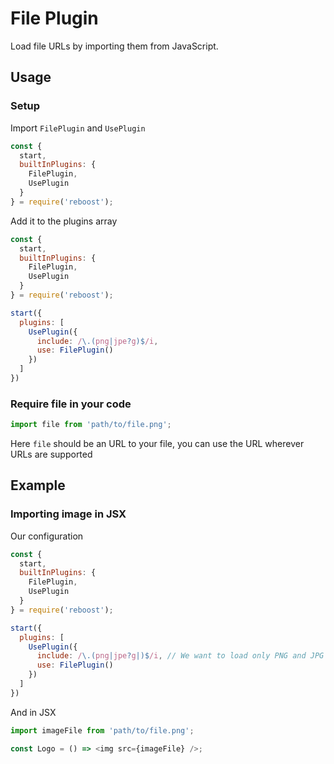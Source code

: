 # File Plugin
Load file URLs by importing them from JavaScript.

## Usage
### Setup
Import `FilePlugin` and `UsePlugin`
```js
const {
  start,
  builtInPlugins: {
    FilePlugin,
    UsePlugin
  }
} = require('reboost');
```
Add it to the plugins array
```js
const {
  start,
  builtInPlugins: {
    FilePlugin,
    UsePlugin
  }
} = require('reboost');

start({
  plugins: [
    UsePlugin({
      include: /\.(png|jpe?g)$/i,
      use: FilePlugin()
    })
  ]
})
```
### Require file in your code
```js
import file from 'path/to/file.png';
```
Here `file` should be an URL to your file, you can use the URL wherever
URLs are supported

## Example
### Importing image in JSX
Our configuration
```js
const {
  start,
  builtInPlugins: {
    FilePlugin,
    UsePlugin
  }
} = require('reboost');

start({
  plugins: [
    UsePlugin({
      include: /\.(png|jpe?g|)$/i, // We want to load only PNG and JPG as file URLs
      use: FilePlugin()
    })
  ]
})
```
And in JSX
```js
import imageFile from 'path/to/file.png';

const Logo = () => <img src={imageFile} />;
```
